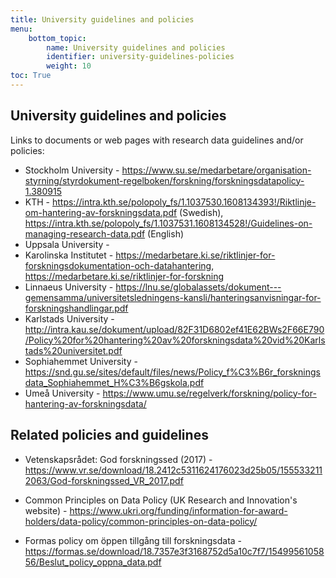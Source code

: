 ```yaml
---
title: University guidelines and policies
menu:
    bottom_topic:
        name: University guidelines and policies
        identifier: university-guidelines-policies
        weight: 10
toc: True
---
```


## University guidelines and policies
Links to documents or web pages with research data guidelines and/or policies:
<!-- from https://scilifelab.atlassian.net/wiki/spaces/SDMCS/pages/932970513/University+guidelines+and+policies

Needs to be checked for updates on other uni:s -->

* Stockholm University - <https://www.su.se/medarbetare/organisation-styrning/styrdokument-regelboken/forskning/forskningsdatapolicy-1.380915>
* KTH -  <https://intra.kth.se/polopoly_fs/1.1037530.1608134393!/Riktlinje-om-hantering-av-forskningsdata.pdf> (Swedish), <https://intra.kth.se/polopoly_fs/1.1037531.1608134528!/Guidelines-on-managing-research-data.pdf> (English)
* Uppsala University -
* Karolinska Institutet - <https://medarbetare.ki.se/riktlinjer-for-forskningsdokumentation-och-datahantering>, <https://medarbetare.ki.se/riktlinjer-for-forskning>
* Linnaeus University - <https://lnu.se/globalassets/dokument---gemensamma/universitetsledningens-kansli/hanteringsanvisningar-for-forskningshandlingar.pdf>
* Karlstads University - <http://intra.kau.se/dokument/upload/82F31D6802ef41E62BWs2F66E790/Policy%20for%20hantering%20av%20forskningsdata%20vid%20Karlstads%20universitet.pdf>
* Sophiahemmet University - <https://snd.gu.se/sites/default/files/news/Policy_f%C3%B6r_forskningsdata_Sophiahemmet_H%C3%B6gskola.pdf>
* Umeå University - <https://www.umu.se/regelverk/forskning/policy-for-hantering-av-forskningsdata/>

## Related policies and guidelines
* Vetenskapsrådet: God forskningssed (2017) - <https://www.vr.se/download/18.2412c5311624176023d25b05/1555332112063/God-forskningssed_VR_2017.pdf>

* Common Principles on Data Policy (UK Research and Innovation's website) - <https://www.ukri.org/funding/information-for-award-holders/data-policy/common-principles-on-data-policy/>

* Formas policy om öppen tillgång till forskningsdata - <https://formas.se/download/18.7357e3f3168752d5a10c7f7/1549956105856/Beslut_policy_oppna_data.pdf>

<!-- * SciLifeLab - -->
